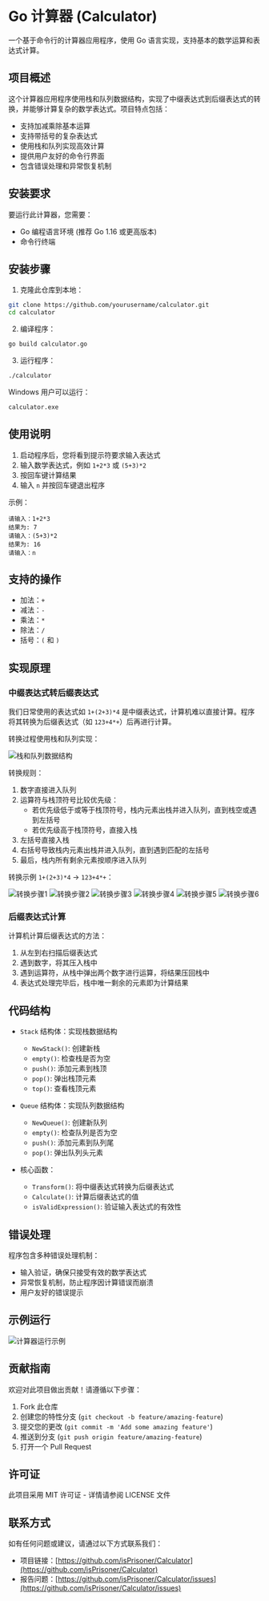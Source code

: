 # Go 计算器 (Calculator)

一个基于命令行的计算器应用程序，使用 Go 语言实现，支持基本的数学运算和表达式计算。

## 项目概述

这个计算器应用程序使用栈和队列数据结构，实现了中缀表达式到后缀表达式的转换，并能够计算复杂的数学表达式。项目特点包括：

- 支持加减乘除基本运算
- 支持带括号的复杂表达式
- 使用栈和队列实现高效计算
- 提供用户友好的命令行界面
- 包含错误处理和异常恢复机制

## 安装要求

要运行此计算器，您需要：

- Go 编程语言环境 (推荐 Go 1.16 或更高版本)
- 命令行终端

## 安装步骤

1. 克隆此仓库到本地：

```bash
git clone https://github.com/yourusername/calculator.git
cd calculator
```

2. 编译程序：

```bash
go build calculator.go
```

3. 运行程序：

```bash
./calculator
```

Windows 用户可以运行：

```bash
calculator.exe
```

## 使用说明

1. 启动程序后，您将看到提示符要求输入表达式
2. 输入数学表达式，例如 `1+2*3` 或 `(5+3)*2`
3. 按回车键计算结果
4. 输入 `n` 并按回车键退出程序

示例：

```
请输入：1+2*3
结果为: 7
请输入：(5+3)*2
结果为: 16
请输入：n
```

## 支持的操作

- 加法：`+`
- 减法：`-`
- 乘法：`*`
- 除法：`/`
- 括号：`(` 和 `)`

## 实现原理

### 中缀表达式转后缀表达式

我们日常使用的表达式如 `1+(2+3)*4` 是中缀表达式，计算机难以直接计算。程序将其转换为后缀表达式（如 `123+4*+`）后再进行计算。

转换过程使用栈和队列实现：

![栈和队列数据结构](images/img_1.png)

转换规则：
1. 数字直接进入队列
2. 运算符与栈顶符号比较优先级：
   - 若优先级低于或等于栈顶符号，栈内元素出栈并进入队列，直到栈空或遇到左括号
   - 若优先级高于栈顶符号，直接入栈
3. 左括号直接入栈
4. 右括号导致栈内元素出栈并进入队列，直到遇到匹配的左括号
5. 最后，栈内所有剩余元素按顺序进入队列

转换示例 `1+(2+3)*4` → `123+4*+`：

![转换步骤1](images/img_2.png)
![转换步骤2](images/img_3.png)
![转换步骤3](images/img_4.png)
![转换步骤4](images/img_5.png)
![转换步骤5](images/img_6.png)
![转换步骤6](images/img_7.png)

### 后缀表达式计算

计算机计算后缀表达式的方法：
1. 从左到右扫描后缀表达式
2. 遇到数字，将其压入栈中
3. 遇到运算符，从栈中弹出两个数字进行运算，将结果压回栈中
4. 表达式处理完毕后，栈中唯一剩余的元素即为计算结果

## 代码结构

- `Stack` 结构体：实现栈数据结构
  - `NewStack()`: 创建新栈
  - `empty()`: 检查栈是否为空
  - `push()`: 添加元素到栈顶
  - `pop()`: 弹出栈顶元素
  - `top()`: 查看栈顶元素

- `Queue` 结构体：实现队列数据结构
  - `NewQueue()`: 创建新队列
  - `empty()`: 检查队列是否为空
  - `push()`: 添加元素到队列尾
  - `pop()`: 弹出队列头元素

- 核心函数：
  - `Transform()`: 将中缀表达式转换为后缀表达式
  - `Calculate()`: 计算后缀表达式的值
  - `isValidExpression()`: 验证输入表达式的有效性

## 错误处理

程序包含多种错误处理机制：
- 输入验证，确保只接受有效的数学表达式
- 异常恢复机制，防止程序因计算错误而崩溃
- 用户友好的错误提示

## 示例运行

![计算器运行示例](images/img.png)

## 贡献指南

欢迎对此项目做出贡献！请遵循以下步骤：

1. Fork 此仓库
2. 创建您的特性分支 (`git checkout -b feature/amazing-feature`)
3. 提交您的更改 (`git commit -m 'Add some amazing feature'`)
4. 推送到分支 (`git push origin feature/amazing-feature`)
5. 打开一个 Pull Request

## 许可证

此项目采用 MIT 许可证 - 详情请参阅 LICENSE 文件

## 联系方式

如有任何问题或建议，请通过以下方式联系我们：

- 项目链接：[https://github.com/isPrisoner/Calculator](https://github.com/isPrisoner/Calculator)
- 报告问题：[https://github.com/isPrisoner/Calculator/issues](https://github.com/isPrisoner/Calculator/issues)
